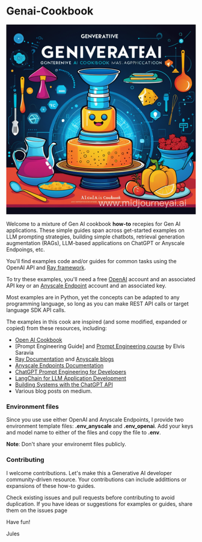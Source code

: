 # Genai-Cookbook

<img src=images/cookbook.png>

Welcome to a mixture of Gen AI cookbook **how-to** recepies for Gen AI applications. These simple guides span across get-started examples on LLM prompting strategies, building simple chatbots, retrieval generation augmentation (RAGs), LLM-based applications on ChatGPT or Anyscale Endpoings, etc. 

You'll find examples code and/or guides for common tasks using the OpenAI API and [Ray framework](https://www.ray.io/). 

To try these examples, you'll need a free [OpenAI](https://platform.openai.com/docs/introduction) account and an associated API key or an [Anyscale Endpoint](https://www.anyscale.com/get-started) account and an associated key. 

Most examples are in Python, yet the concepts can be adapted to any programming language, so long as you can make REST API calls or target language SDK API calls.

The examples in this cook are inspired (and some modified, expanded or copied) from these resources, including:

 * [Open AI Cookbook](https://github.com/openai/openai-cookbook)
 * [Prompt Engineering Guide] and [Prompt Engineering course](https://maven.com/dair-ai/prompt-engineering-llms?promoCode=MAVENMONDAY) by Elvis Saravia
 * [Ray Documentation](https://docs.ray.io/en/latest/) and [Anyscale blogs](https://www.anyscale.com/blog)
 * [Anyscale Endpoints Documentation](https://docs.endpoints.anyscale.com/)
 * [ChatGPT Prompt Engineering for Developers](https://learn.deeplearning.ai/chatgpt-prompt-eng/lesson/1/introduction)
 * [LangChain for LLM Application Development](https://learn.deeplearning.ai/langchain/lesson/1/introduction)
 * [Building Systems with the ChatGPT API](https://learn.deeplearning.ai/chatgpt-building-system/lesson/1/introduction)
 * Various blog posts on medium.

### Environment files
Since you use use either OpenAI and Anyscale Endpoints, I provide two
environment template files: **.env_anyscale** and **.env_openai**. Add your keys and model name to either of the files and copy the file to **.env**. 

**Note**: Don't share your environemt files publicly.

### Contributing
I welcome contributions. Let's make this a Generative AI developer community-driven resource. Your contributions can include addittions or expansions of these how-to guides.

Check existing issues and pull requests before contributing to avoid duplication. If you have ideas or suggestions for examples or guides, share them on the issues page


Have fun!

Jules
